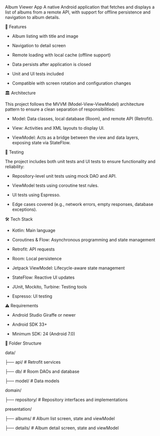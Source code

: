 Album Viewer App
A native Android application that fetches and displays a list of albums from a remote API, with support for offline persistence and navigation to album details.

📱 Features
- Album listing with title and image
  
- Navigation to detail screen
  
- Remote loading with local cache (offline support)
  
- Data persists after application is closed
  
- Unit and UI tests included
  
- Compatible with screen rotation and configuration changes

🏛 Architecture

This project follows the MVVM (Model-View-ViewModel) architecture pattern to ensure a clean separation of responsibilities:

- Model: Data classes, local database (Room), and remote API (Retrofit).

- View: Activities and XML layouts to display UI.

- ViewModel: Acts as a bridge between the view and data layers, exposing state via StateFlow.

🧪 Testing

The project includes both unit tests and UI tests to ensure functionality and reliability:

- Repository-level unit tests using mock DAO and API.

- ViewModel tests using coroutine test rules.

- UI tests using Espresso.

- Edge cases covered (e.g., network errors, empty responses, database exceptions).

🛠 Tech Stack

- Kotlin: Main language
  
- Coroutines & Flow: Asynchronous programming and state management

- Retrofit: API requests

- Room: Local persistence

- Jetpack ViewModel: Lifecycle-aware state management

- StateFlow: Reactive UI updates

- JUnit, Mockito, Turbine: Testing tools

- Espresso: UI testing

⚠️ Requirements

- Android Studio Giraffe or newer

- Android SDK 33+

- Minimum SDK: 24 (Android 7.0)

📂 Folder Structure

data/

├── api/           # Retrofit services

├── db/            # Room DAOs and database

├── model/         # Data models

domain/

├── repository/    # Repository interfaces and implementations

presentation/

├── albums/     # Album list screen, state and viewModel

├── details/   # Album detail screen, state and viewModel





